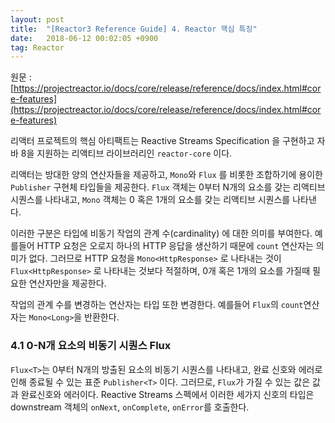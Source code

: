 ```yaml
---
layout: post
title:  "[Reactor3 Reference Guide] 4. Reactor 핵심 특징"
date:   2018-06-12 00:02:05 +0900
tag: Reactor
---
```


원문 : [https://projectreactor.io/docs/core/release/reference/docs/index.html#core-features](https://projectreactor.io/docs/core/release/reference/docs/index.html#core-features)

리액터 프로젝트의 핵심 아티팩트는 Reactive Streams Specification 을 구현하고 자바 8을 지원하는 리액티브 라이브러리인 `reactor-core` 이다.

리액터는 방대한 양의 연산자들을 제공하고, `Mono`와 `Flux` 를 비롯한 조합하기에 용이한 `Publisher` 구현체 타입들을 제공한다. `Flux` 객체는 0부터 N개의 요소를 갖는 리액티브 시퀀스를 나타내고, `Mono` 객체는 0 혹은 1개의 요소를 갖는 리액티브 시퀀스를 나타낸다.

이러한 구분은 타입에 비동기 작업의 관계 수(cardinality) 에 대한 의미를 부여한다. 예를들어 HTTP 요청은 오로지 하나의 HTTP 응답을 생산하기 때문에 `count` 연산자는 의미가 없다. 그러므로 HTTP 요청을 `Mono<HttpResponse>` 로 나타내는 것이 `Flux<HttpResponse>` 로 나타내는 것보다 적절하며, 0개 혹은 1개의 요소를 가질때 필요한 연산자만을 제공한다.

작업의 관계 수를 변경하는 연산자는 타입 또한 변경한다. 예를들어 `Flux`의 `count`연산자는 `Mono<Long>`을 반환한다.

### 4.1 0-N개 요소의 비동기 시퀀스 Flux

`Flux<T>`는 0부터 N개의 방출된 요소의 비동기 시퀀스를 나타내고, 완료 신호와 에러로 인해 종료될 수 있는 표준 `Publisher<T>` 이다. 그러므로, `Flux`가 가질 수 있는 값은 값과 완료신호와 에러이다. Reactive Streams 스펙에서 이러한 세가지 신호의 타입은 downstream 객체의 `onNext`, `onComplete`, `onError`를 호출한다.
